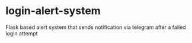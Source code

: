 # login-alert-system
Flask based alert system that sends notification via telegram after a failed login attempt

